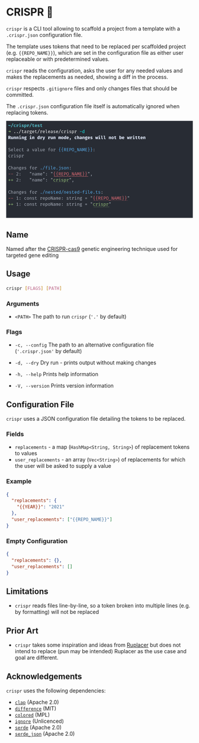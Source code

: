 # CRISPR 🧬

`crispr` is a CLI tool allowing to scaffold a project from a template with a `.crispr.json` configuration file.

The template uses tokens that need to be replaced per scaffolded project (e.g. `{{REPO_NAME}}`), which are set in the configuration file as either user replaceable or with predetermined values.

`crispr` reads the configuration, asks the user for any needed values and makes the replacements as needed, showing a diff in the process.

`crispr` respects `.gitignore` files and only changes files that should be committed.

The `.crispr.json` configuration file itself is automatically ignored when replacing tokens.

![usage](https://github.com/yoav-lavi/crispr/blob/main/usage.png)

## Name

Named after the [CRISPR-cas9](https://wikipedia.org/wiki/CRISPR_gene_editing) genetic engineering technique used for targeted gene editing

## Usage

```sh
crispr [FLAGS] [PATH]
```

### Arguments

- `<PATH>`    The path to run `crispr` (`'.'` by default)

### Flags

- `-c, --config`     The path to an alternative configuration file (`'.crispr.json'` by default)

- `-d, --dry`        Dry run - prints output without making changes

- `-h, --help`       Prints help information

- `-V, --version`    Prints version information

## Configuration File

`crispr` uses a JSON configuration file detailing the tokens to be replaced.

### Fields

- `replacements` - a map (`HashMap<String, String>`) of replacement tokens to values
- `user_replacements` - an array (`Vec<String>`) of replacements for which the user will be asked to supply a value

### Example

```json
{
  "replacements": {
    "{{YEAR}}": "2021"
  },
  "user_replacements": ["{{REPO_NAME}}"]
}
```

### Empty Configuration

```json
{
  "replacements": {},
  "user_replacements": []
}
```

## Limitations

- `crispr` reads files line-by-line, so a token broken into multiple lines (e.g. by formatting) will not be replaced

## Prior Art

- `crispr` takes some inspiration and ideas from [Ruplacer](https://github.com/TankerHQ/ruplacer) but does not intend to replace (pun may be intended) Ruplacer as the use case and goal are different.


## Acknowledgements

`crispr` uses the following dependencies:

- [`clap`](https://github.com/clap-rs/clap) (Apache 2.0)
- [`difference`](https://github.com/johannhof/difference.rs) (MIT)
- [`colored`](https://github.com/mackwic/colored) (MPL)
- [`ignore`](https://github.com/BurntSushi/ripgrep/tree/master/crates/ignore) (Unlicenced)
- [`serde`](https://github.com/serde-rs/serde) (Apache 2.0)
- [`serde_json`](https://github.com/serde-rs/json) (Apache 2.0)
